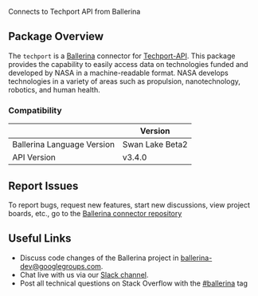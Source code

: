 Connects to Techport API from Ballerina

## Package Overview
The `techport` is a [Ballerina](https://ballerina.io/) connector for [Techport-API](https://data.nasa.gov/developer/external/techport/techport-api.pdf).
This package provides the capability to easily access data on technologies funded and developed by NASA in a machine-readable format. NASA develops technologies in a variety of areas such as propulsion, nanotechnology, robotics, and human health.

### Compatibility
|                               | Version               |
|-------------------------------|-----------------------|
| Ballerina Language Version    | Swan Lake Beta2       |
| API Version                   | v3.4.0                |


## Report Issues
To report bugs, request new features, start new discussions, view project boards, etc., go to the [Ballerina connector repository](https://github.com/ballerina-platform/ballerinax-openapi-connectors)
## Useful Links
- Discuss code changes of the Ballerina project in [ballerina-dev@googlegroups.com](mailto:ballerina-dev@googlegroups.com).
- Chat live with us via our [Slack channel](https://ballerina.io/community/slack/).
- Post all technical questions on Stack Overflow with the [#ballerina](https://stackoverflow.com/questions/tagged/ballerina) tag
